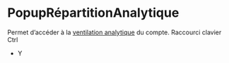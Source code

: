 # PopupRépartitionAnalytique


Permet d’accéder à la [ventilation 
 analytique](../../Analytique/SaisieAnalytique.md) du compte. Raccourci clavier Ctrl 
 + Y


